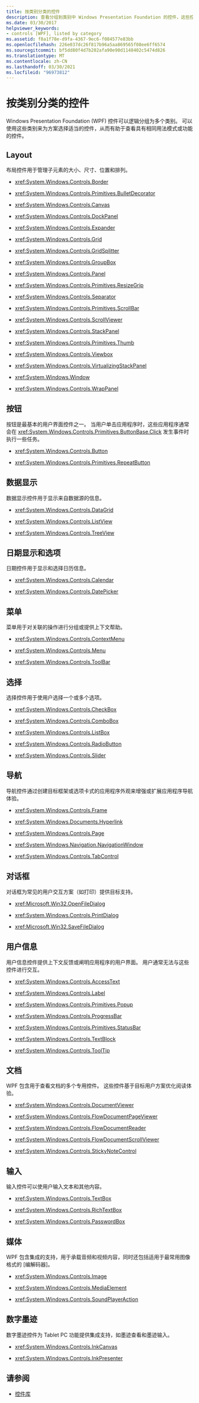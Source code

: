 ```yaml
---
title: 按类别分类的控件
description: 查看分组到类别中 Windows Presentation Foundation 的控件，这些控件可帮助您通过比较类似控件来选择适当的控件。
ms.date: 03/30/2017
helpviewer_keywords:
- controls [WPF], listed by category
ms.assetid: f8a1f78e-d9fa-4367-9ec6-f084577e83bb
ms.openlocfilehash: 226e037dc26f817b96a5aa869565f08ee6ff6574
ms.sourcegitcommit: bf5dd80f4d7b202afa90e90d1148402c5474d826
ms.translationtype: MT
ms.contentlocale: zh-CN
ms.lasthandoff: 03/30/2021
ms.locfileid: "96973812"
---
```

# <a name="controls-by-category"></a>按类别分类的控件
Windows Presentation Foundation (WPF) 控件可以逻辑分组为多个类别。 可以使用这些类别来为方案选择适当的控件，从而有助于查看具有相同用法模式或功能的控件。  
  
## <a name="layout"></a>Layout  
 布局控件用于管理子元素的大小、尺寸、位置和排列。  
  
- <xref:System.Windows.Controls.Border>  
  
- <xref:System.Windows.Controls.Primitives.BulletDecorator>  
  
- <xref:System.Windows.Controls.Canvas>  
  
- <xref:System.Windows.Controls.DockPanel>  
  
- <xref:System.Windows.Controls.Expander>  
  
- <xref:System.Windows.Controls.Grid>  
  
- <xref:System.Windows.Controls.GridSplitter>  
  
- <xref:System.Windows.Controls.GroupBox>  
  
- <xref:System.Windows.Controls.Panel>  
  
- <xref:System.Windows.Controls.Primitives.ResizeGrip>  
  
- <xref:System.Windows.Controls.Separator>  
  
- <xref:System.Windows.Controls.Primitives.ScrollBar>  
  
- <xref:System.Windows.Controls.ScrollViewer>  
  
- <xref:System.Windows.Controls.StackPanel>  
  
- <xref:System.Windows.Controls.Primitives.Thumb>  
  
- <xref:System.Windows.Controls.Viewbox>  
  
- <xref:System.Windows.Controls.VirtualizingStackPanel>  
  
- <xref:System.Windows.Window>  
  
- <xref:System.Windows.Controls.WrapPanel>  
  
## <a name="buttons"></a>按钮  
 按钮是最基本的用户界面控件之一。 当用户单击应用程序时，这些应用程序通常会在 <xref:System.Windows.Controls.Primitives.ButtonBase.Click> 发生事件时执行一些任务。  
  
- <xref:System.Windows.Controls.Button>  
  
- <xref:System.Windows.Controls.Primitives.RepeatButton>  
  
## <a name="data-display"></a>数据显示  
 数据显示控件用于显示来自数据源的信息。  
  
- <xref:System.Windows.Controls.DataGrid>  
  
- <xref:System.Windows.Controls.ListView>  
  
- <xref:System.Windows.Controls.TreeView>  
  
## <a name="date-display-and-selection"></a>日期显示和选项  
 日期控件用于显示和选择日历信息。  
  
- <xref:System.Windows.Controls.Calendar>  
  
- <xref:System.Windows.Controls.DatePicker>  
  
## <a name="menus"></a>菜单  
 菜单用于对关联的操作进行分组或提供上下文帮助。  
  
- <xref:System.Windows.Controls.ContextMenu>  
  
- <xref:System.Windows.Controls.Menu>  
  
- <xref:System.Windows.Controls.ToolBar>  
  
## <a name="selection"></a>选择  
 选择控件用于使用户选择一个或多个选项。  
  
- <xref:System.Windows.Controls.CheckBox>  
  
- <xref:System.Windows.Controls.ComboBox>  
  
- <xref:System.Windows.Controls.ListBox>  
  
- <xref:System.Windows.Controls.RadioButton>  
  
- <xref:System.Windows.Controls.Slider>  
  
## <a name="navigation"></a>导航  
 导航控件通过创建目标框架或选项卡式的应用程序外观来增强或扩展应用程序导航体验。  
  
- <xref:System.Windows.Controls.Frame>  
  
- <xref:System.Windows.Documents.Hyperlink>  
  
- <xref:System.Windows.Controls.Page>  
  
- <xref:System.Windows.Navigation.NavigationWindow>  
  
- <xref:System.Windows.Controls.TabControl>  
  
## <a name="dialog-boxes"></a>对话框  
 对话框为常见的用户交互方案（如打印）提供目标支持。  
  
- <xref:Microsoft.Win32.OpenFileDialog>  
  
- <xref:System.Windows.Controls.PrintDialog>  
  
- <xref:Microsoft.Win32.SaveFileDialog>  
  
## <a name="user-information"></a>用户信息  
 用户信息控件提供上下文反馈或阐明应用程序的用户界面。 用户通常无法与这些控件进行交互。  
  
- <xref:System.Windows.Controls.AccessText>  
  
- <xref:System.Windows.Controls.Label>  
  
- <xref:System.Windows.Controls.Primitives.Popup>  
  
- <xref:System.Windows.Controls.ProgressBar>  
  
- <xref:System.Windows.Controls.Primitives.StatusBar>  
  
- <xref:System.Windows.Controls.TextBlock>  
  
- <xref:System.Windows.Controls.ToolTip>  
  
## <a name="documents"></a>文档  
 WPF 包含用于查看文档的多个专用控件。 这些控件基于目标用户方案优化阅读体验。  
  
- <xref:System.Windows.Controls.DocumentViewer>  
  
- <xref:System.Windows.Controls.FlowDocumentPageViewer>  
  
- <xref:System.Windows.Controls.FlowDocumentReader>  
  
- <xref:System.Windows.Controls.FlowDocumentScrollViewer>  
  
- <xref:System.Windows.Controls.StickyNoteControl>  
  
## <a name="input"></a>输入  
 输入控件可以使用户输入文本和其他内容。  
  
- <xref:System.Windows.Controls.TextBox>  
  
- <xref:System.Windows.Controls.RichTextBox>  
  
- <xref:System.Windows.Controls.PasswordBox>  
  
## <a name="media"></a>媒体  
 WPF 包含集成的支持，用于承载音频和视频内容，同时还包括适用于最常用图像格式的 [编解码器]。  
  
- <xref:System.Windows.Controls.Image>  
  
- <xref:System.Windows.Controls.MediaElement>  
  
- <xref:System.Windows.Controls.SoundPlayerAction>  
  
## <a name="digital-ink"></a>数字墨迹  
 数字墨迹控件为 Tablet PC 功能提供集成支持，如墨迹查看和墨迹输入。  
  
- <xref:System.Windows.Controls.InkCanvas>  
  
- <xref:System.Windows.Controls.InkPresenter>  
  
## <a name="see-also"></a>请参阅

- [控件库](control-library.md)
